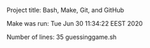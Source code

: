 Project title: 
Bash, Make, Git, and GitHub


Make was run: 
Tue Jun 30 11:34:22 EEST 2020


Number of lines: 
      35 guessinggame.sh

